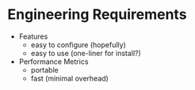# Engineering Requirements

- Features
    - easy to configure (hopefully)
    - easy to use (one-liner for install?)
- Performance Metrics
    - portable
    - fast (minimal overhead)